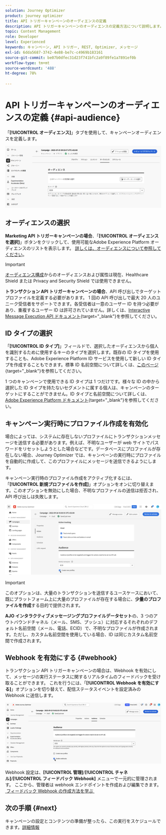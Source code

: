 ```yaml
---
solution: Journey Optimizer
product: journey optimizer
title: API トリガーキャンペーンのオーディエンスの定義
description: API トリガーキャンペーンのオーディエンスの定義方法について説明します。
topic: Content Management
role: Developer
level: Experienced
keywords: キャンペーン, API トリガー, REST, Optimizer, メッセージ
exl-id: 6dda5687-3742-4e88-be7c-c4969b183161
source-git-commit: be07b0dfec31d23f741bfc2a9f89fe1a7891ef0b
workflow-type: tm+mt
source-wordcount: '488'
ht-degree: 78%

---
```


# API トリガーキャンペーンのオーディエンスの定義 {#api-audience}

「**[!UICONTROL オーディエンス]**」タブを使用して、キャンペーンオーディエンスを定義します。

![](assets/campaign-audience.png)

## オーディエンスの選択

**Marketing API トリガーキャンペーンの場合**、「**[!UICONTROL オーディエンスを選択]**」ボタンをクリックして、使用可能なAdobe Experience Platform オーディエンスのリストを表示します。 [詳しくは、オーディエンスについて参照してください](../audience/about-audiences.md)。

>[!IMPORTANT]
>
>[オーディエンス構成](../audience/get-started-audience-orchestration.md)からのオーディエンスおよび属性は現在、Healthcare Shield または Privacy and Security Shield では使用できません。

**トランザクション API トリガーキャンペーンの場合**、API 呼び出しでターゲットプロファイルを定義する必要があります。 1 回の API 呼び出しで最大 20 人のユニーク受信者をサポートできます。各受信者は一意のユーザー ID を持つ必要があり、重複するユーザー ID は許可されていません。詳しくは、[Interactive Message Execution API ドキュメント](https://developer.adobe.com/journey-optimizer-apis/references/messaging/#tag/execution/operation/postIMUnitaryMessageExecution){target="_blank"}を参照してください。

## ID タイプの選択

「**[!UICONTROL ID タイプ]**」フィールドで、選択したオーディエンスから個人を識別するために使用するキーのタイプを選択します。既存の ID タイプを使用することも、Adobe Experience Platform ID サービスを使用して新しい ID タイプを作成することもできます。標準 ID 名前空間について詳しくは、[このページ](https://experienceleague.adobe.com/ja/docs/experience-platform/identity/features/namespaces#standard){target="_blank"}を参照してください。

1 つのキャンペーンで使用できる ID タイプは 1 つだけです。様々な ID の中から選択した ID タイプを持たないセグメントに属する個人は、キャンペーンのターゲットにすることができません。ID タイプと名前空間について詳しくは、[Adobe Experience Platform ドキュメント](https://experienceleague.adobe.com/docs/experience-platform/identity/home.html?lang=ja){target="_blank"}を参照してください。

## キャンペーン実行時にプロファイル作成を有効化

場合によっては、システムに存在しないプロファイルにトランザクションメッセージを送信する必要があります。例えば、不明なユーザーが web サイトでパスワードをリセットしようとした場合などです。データベースにプロファイルが存在しない場合、Journey Optimizer では、キャンペーンの実行時にプロファイルを自動的に作成して、このプロファイルにメッセージを送信できるようにします。

キャンペーン実行時のプロファイル作成をアクティブ化するには、「**[!UICONTROL 新規プロファイルを作成]**」オプションをオンに切り替えます。このオプションを無効にした場合、不明なプロファイルの送信は拒否され、API 呼び出しは失敗します。

![](assets/api-triggered-create-profile.png)

>[!IMPORTANT]
>
>このオプションは、大量のトランザクションを送信するユースケースにおいて、既にプラットフォーム上に大量のプロファイルが存在する場合に、**少量のプロファイルを作成**&#x200B;する目的で提供されます。
>
>**AJO インタラクティブメッセージングプロファイルデータセット**&#x200B;の、3 つのアウトバウンドチャネル（メール、SMS、プッシュ）に対応するそれぞれのデフォルト名前空間（メール、電話、ECID）で、不明なプロファイルが作成されます。ただし、カスタム名前空間を使用している場合、ID は同じカスタム名前空間で作成されます。

## Webhook を有効にする {#webhook}

トランザクション API トリガーキャンペーンの場合は、Webhook を有効にして、メッセージの実行ステータスに関するリアルタイムのフィードバックを受け取ることができます。 これを行うには、「**[!UICONTROL Webhook を有効にする]**」オプションを切り替えて、配信ステータスイベントを設定済みの Webhook に送信します。

![](assets/api-triggered-webhook.png)

Webhook 設定は、**[!UICONTROL 管理]**/**[!UICONTROL チャネル]**/**[!UICONTROL フィードバック Webhook]** メニューで一元的に管理されます。 ここから、管理者は webhook エンドポイントを作成および編集できます。 [&#x200B; フィードバック Webhook の作成方法を学ぶ &#x200B;](../configuration/feedback-webhooks.md)

## 次の手順 {#next}

キャンペーンの設定とコンテンツの準備が整ったら、この実行をスケジュールできます。[詳細情報](api-triggered-campaign-schedule.md)
